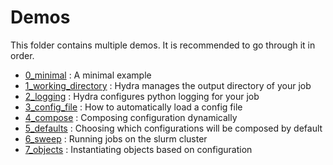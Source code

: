 # Demos
This folder contains multiple demos.
It is recommended to go through it in order.

- [0_minimal](0_minimal/README.md) : A minimal example
- [1_working_directory](1_working_directory/README.md) : Hydra manages the output directory of your job
- [2_logging](2_logging/README.md) : Hydra configures python logging for your job
- [3_config_file](3_config_file/README.md) : How to automatically load a config file
- [4_compose](4_compose/README.md) : Composing configuration dynamically
- [5_defaults](5_defaults/README.md) : Choosing which configurations will be composed by default
- [6_sweep](6_sweep/README.md) : Running jobs on the slurm cluster
- [7_objects](7_objects/README.md) : Instantiating objects based on configuration
